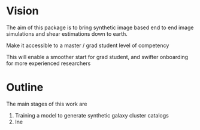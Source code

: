 # Vision

The aim of this package is to bring synthetic image based end to end
image simulations and shear estimations down to earth. 

Make it accessible to a master / grad student level of competency

This will enable a smoother start for grad student, and swifter 
onboarding for more experienced researchers

# Outline

The main stages of this work are

1) Training a model to generate synthetic galaxy cluster catalogs
2) Ine